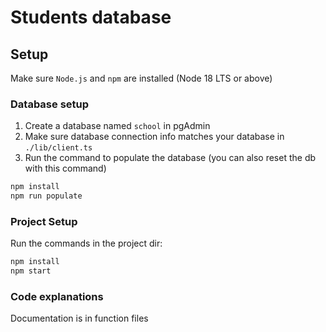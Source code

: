 # Students database

## Setup

Make sure `Node.js` and `npm` are installed (Node 18 LTS or above)

### Database setup

1. Create a database named `school` in pgAdmin
2. Make sure database connection info matches your database in `./lib/client.ts`
3. Run the command to populate the database (you can also reset the db with this command)

```bash
npm install
npm run populate
```

### Project Setup

Run the commands in the project dir:

```bash
npm install
npm start
```

### Code explanations

Documentation is in function files
